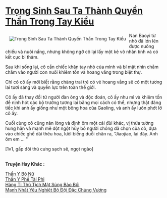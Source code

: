 <a href="https://truyenwiki.net/trong-sinh-sau-ta-thanh-quyen-than-trong-tay-kieu.35854/" title="Trọng Sinh Sau Ta Thành Quyền Thần Trong Tay Kiều"><h1>Trọng Sinh Sau Ta Thành Quyền Thần Trong Tay Kiều</h1></a><div style="display:table"><img align="right" style="float: left; padding: 10px;" src="https://truyenwiki.net/a/img/str/src/35854.jpg" alt="Trọng Sinh Sau Ta Thành Quyền Thần Trong Tay Kiều">Nan Baoyi từ nhỏ đã lớn lên được nuông chiều và nuôi nấng, nhưng không ngờ cô lại lấy một kẻ vô nhân tính và có kết cục bi thảm.<p></p> Sau khi sống lại, cô cắn chiếc khăn tay nhỏ của mình và bí mật nhìn chằm chằm vào người con nuôi khiêm tốn và hoang vắng trong biệt thự.<p></p> Chỉ có cô ấy mới biết rằng chàng trai trẻ có vẻ hoang vắng sẽ có một tương lai tươi sáng và quyền lực trên toàn thế giới.<p></p> Cô ấy đã thay đổi từ người đàn ông và độc đoán, cô ấy nhu mì và khiêm tốn để nịnh hót các bộ trưởng tương lai bằng mọi cách có thể, nhưng thật đáng tiếc khi anh ấy giống như một bông hoa của Gaoling, và anh ấy luôn phớt lờ cô ấy.<p></p> Cuối cùng cô cũng nản lòng và định ôm một cái đùi khác, vị thừa tướng hung hãn và mạnh mẽ đột ngột hủy bỏ người chồng đã chọn của cô, dựa vào chiếc ghế dài thêu hoa, lười biếng duỗi chân ra, “Jiaojiao, lại đây. Anh ôm em ... "<p></p> [1v1, gấp đôi thú cưng sạch sẽ, ngọt ngào]</div><p><br><b>Truyện Hay Khác :</b></p><a href="https://truyenwiki.net/than-y-bo-nu.35770/" alt="Thần Y Bỏ Nữ">Thần Y Bỏ Nữ</a><br/><a href="https://github.com/nownovels/topcv/tree/master/truyenhay/41141" alt="Thần Y Phế Tài Phi">Thần Y Phế Tài Phi</a><br/><a href="https://sangtacviet.wordpress.com/2020/10/22/hang-ti-thu-tich-mat-sung-bao-boi/" alt="Hàng Tỉ Thủ Tịch Mật Sủng Bảo Bối">Hàng Tỉ Thủ Tịch Mật Sủng Bảo Bối</a><br/><a href="https://sangtacviet.wordpress.com/2020/10/22/manh-nhat-yeu-nghiet-bo-doi-dac-chung-vuong/" alt="Mạnh Nhất Yêu Nghiệt Bộ Đội Đặc Chủng Vương">Mạnh Nhất Yêu Nghiệt Bộ Đội Đặc Chủng Vương</a><br/>